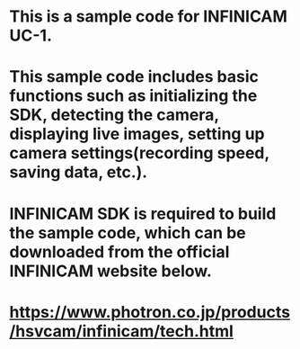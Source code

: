 # This is a sample code for INFINICAM UC-1.
# This sample code includes basic functions such as initializing the SDK, detecting the camera, displaying live images, setting up camera settings(recording speed, saving data, etc.).
# INFINICAM SDK is required to build the sample code, which can be downloaded from the official INFINICAM website below.
# https://www.photron.co.jp/products/hsvcam/infinicam/tech.html

